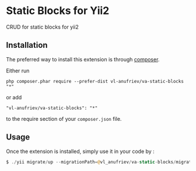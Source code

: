 Static Blocks for Yii2
======================
CRUD for static blocks for yii2

Installation
------------

The preferred way to install this extension is through [composer](http://getcomposer.org/download/).

Either run

```
php composer.phar require --prefer-dist vl-anufriev/va-static-blocks "*"
```

or add

```
"vl-anufriev/va-static-blocks": "*"
```

to the require section of your `composer.json` file.


Usage
-----

Once the extension is installed, simply use it in your code by  :

```php
$ ./yii migrate/up --migrationPath=@vl_anufriev/va-static-blocks/migrations
